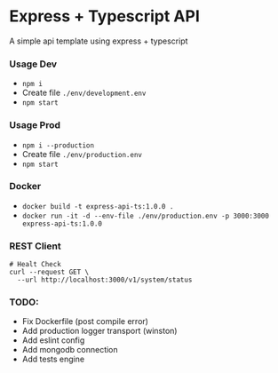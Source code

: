 # Express + Typescript API
A simple api template using express + typescript

### Usage Dev

- `npm i`
- Create file `./env/development.env`
- `npm start`

### Usage Prod

- `npm i --production`
- Create file `./env/production.env`
- `npm start`

### Docker

- `docker build -t express-api-ts:1.0.0 .`
- `docker run -it -d --env-file ./env/production.env -p 3000:3000 express-api-ts:1.0.0`

### REST Client

```
# Healt Check
curl --request GET \
  --url http://localhost:3000/v1/system/status
```

### TODO:

- Fix Dockerfile (post compile error)
- Add production logger transport (winston)
- Add eslint config
- Add mongodb connection
- Add tests engine
